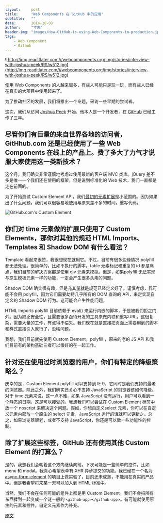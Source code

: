 ```yaml
---
layout:     post
title:      "Web Components 在 GitHub 中的应用"
subtitle:   ""
date:       2014-10-08
author:     "寸志"
header-img: "images/How-GitHub-is-using-Web-Components-in-production.jpg"
tags:
    - Web Component
    - Github
---
```


![http://img.readitlater.com/i/webcomponents.org/img/stories/interview-with-joshua-peek/RS/w512.jpg](http://img.readitlater.com/i/webcomponents.org/img/stories/interview-with-joshua-peek/RS/w512.jpg)

使用 Web Components 的人越来越多，有些人可能只是玩一玩，而有些人已经在真实的大项目中使用起来了。

为了推动社区的发展，我们将推出一个专题，采访一些早期的尝试者。

这次，我们从访问 [Joshua Peek](https://twitter.com/joshpeek/) 开始，他本人是一个开发者，在 [GitHub](https://github.com/) 已经工作了三年。

## 尽管你们有巨量的来自世界各地的访问者，GitHhub.com 还是已经使用了一些 Web Components 在线上的产品上。费了多大了力气才说服大家使用这一类新技术？

这个月，我们确实非常谨慎地考虑过使用最新的客户端 MVC 类库。jQuery 差不多是唯一一个我们还在使用的框架。但是说到标准化的 Web 技术，我们一直都是走在前面的。

为了开始测试 Custom Element API，我们[最初的元素扩展](https://github.com/github/time-elements)是小范围的。因为如果出了什么问题，我们可以很容易地使用与原来差不多的时间，重写代码。

![GitHub.com's Custom Element](http://webcomponents.org/img/stories/github-custom-element.jpg)

## 你们对 time 元素做的扩展只使用了 Custom Elements，那你对其他的规范 HTML Imports、Templates 和 Shadow DOM 有什么看法？

Template 看起来很赞，我很想现在就用它。不过，目前有很多边缘情况 polyfill 都无法处理。很简单的，比如不执行的脚本，table 元素标记和重复的 id 都是痛点，我们目前的解决方案都是使用 div 元素来模拟。但是，如果polyfill 无法实现与原生模板元素一样的功能，一定会产生很多头疼的问题。

Shadow DOM 确实很有趣，但是充其量就是规范已经定义好了。谨慎考虑，我可能不会用 polyfill，因为它们需要劫持几乎所有的 DOM 查询的 API，来定实现自定义的 Shadow DOM 行为。这可能会产生性能问题。

HTML Imports polyfill 目前依赖于 eval() 来运行内嵌的脚本，于是被我们拒之门外。因为缺乏安全性，且需要很多亟待开发的工具来做内联和重写URL。这很复杂，需要大量的工作，有点得不偿失。我们现在就是直接把页面上需要用到的脚本和样式直接引入就行了，没啥问题。

我想，我们目前就先使用 Custom Element。polyfill ，原来的老的 JS API 和我们目前有的架构基础三者可以很好的在一起工作。

## 针对还在使用过时浏览器的用户，你们有特定的降级策略么？

庆幸的是，Custom Element polyfill 可以支持到 IE 9，它同时是我们支持的最老的浏览器。除此之外，我们确实还关心不支持 JavaScript 的浏览器该如何降级。对于 time 元素来说，这一点不难，如果 JavaScript 没有运行，用户可以看到一个静态的日期，这是可以接受的。我想我们可以尝试在 Custom Element 标签中放一个 noscript 来解决这个问题。假如，你想自定义select 元素，你可以在自定义元素内部放一个原生的 select 元素，JavaScript 运行的话就可以更新之。总之，如果浏览器很老，或者不支持 JavaScript，你还是可以做一些功能性的控制。

## 除了扩展这些标签，GitHub 还有使用其他 Custom Element 的打算么？

是的，我想我们会朝着这个方向继续向前。下次可能是一些简单的控件，比如 menu  和 modal。我真心希望表单有 XHR 异步提交的功能。我已经在一个名为 [async-form-element](https://github.com/josh/async-form-element) 的项目上做实验了，目前还未成熟，不能用在真实的产品中。但是我希望将来某一天可以加入到 HTML 标准中。

当然，我们不会在任何可能的组件上都是用 Custom Element。我们不会把所有东西揉到一起变成一个谜一般的 `<github-app></github-app>`。有可能就使用原生的元素和控件，自定义元素作为补充。

[原文](http://webcomponents.org/articles/interview-with-joshua-peek/)
